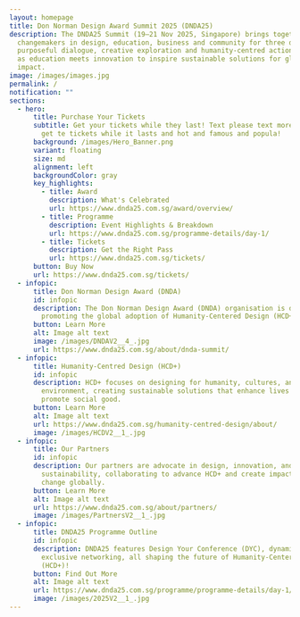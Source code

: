 ```yaml
---
layout: homepage
title: Don Norman Design Award Summit 2025 (DNDA25)
description: The DNDA25 Summit (19–21 Nov 2025, Singapore) brings together
  changemakers in design, education, business and community for three days of
  purposeful dialogue, creative exploration and humanity‑centred action. Join us
  as education meets innovation to inspire sustainable solutions for global
  impact.
image: /images/images.jpg
permalink: /
notification: ""
sections:
  - hero:
      title: Purchase Your Tickets
      subtitle: Get your tickets while they last! Text please text more, lorem ipsum,
        get te tickets while it lasts and hot and famous and popula!
      background: /images/Hero_Banner.png
      variant: floating
      size: md
      alignment: left
      backgroundColor: gray
      key_highlights:
        - title: Award
          description: What's Celebrated
          url: https://www.dnda25.com.sg/award/overview/
        - title: Programme
          description: Event Highlights & Breakdown
          url: https://www.dnda25.com.sg/programme-details/day-1/
        - title: Tickets
          description: Get the Right Pass
          url: https://www.dnda25.com.sg/tickets/
      button: Buy Now
      url: https://www.dnda25.com.sg/tickets/
  - infopic:
      title: Don Norman Design Award (DNDA)
      id: infopic
      description: The Don Norman Design Award (DNDA) organisation is dedicated to
        promoting the global adoption of Humanity-Centered Design (HCD+).
      button: Learn More
      alt: Image alt text
      image: /images/DNDAV2__4_.jpg
      url: https://www.dnda25.com.sg/about/dnda-summit/
  - infopic:
      title: Humanity-Centred Design (HCD+)
      id: infopic
      description: HCD+ focuses on designing for humanity, cultures, and the
        environment, creating sustainable solutions that enhance lives and
        promote social good.
      button: Learn More
      alt: Image alt text
      url: https://www.dnda25.com.sg/humanity-centred-design/about/
      image: /images/HCDV2__1_.jpg
  - infopic:
      title: Our Partners
      id: infopic
      description: Our partners are advocate in design, innovation, and
        sustainability, collaborating to advance HCD+ and create impactful
        change globally.
      button: Learn More
      alt: Image alt text
      url: https://www.dnda25.com.sg/about/partners/
      image: /images/PartnersV2__1_.jpg
  - infopic:
      title: DNDA25 Programme Outline
      id: infopic
      description: DNDA25 features Design Your Conference (DYC), dynamic panels, and
        exclusive networking, all shaping the future of Humanity-Centered Design
        (HCD+)!
      button: Find Out More
      alt: Image alt text
      url: https://www.dnda25.com.sg/programme/programme-details/day-1/
      image: /images/2025V2__1_.jpg
---
```


